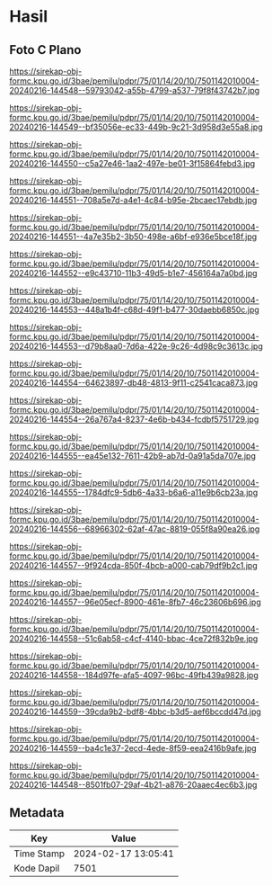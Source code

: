 # Hasil

## Foto C Plano

https://sirekap-obj-formc.kpu.go.id/3bae/pemilu/pdpr/75/01/14/20/10/7501142010004-20240216-144548--59793042-a55b-4799-a537-79f8f43742b7.jpg

https://sirekap-obj-formc.kpu.go.id/3bae/pemilu/pdpr/75/01/14/20/10/7501142010004-20240216-144549--bf35056e-ec33-449b-9c21-3d958d3e55a8.jpg

https://sirekap-obj-formc.kpu.go.id/3bae/pemilu/pdpr/75/01/14/20/10/7501142010004-20240216-144550--c5a27e46-1aa2-497e-be01-3f15864febd3.jpg

https://sirekap-obj-formc.kpu.go.id/3bae/pemilu/pdpr/75/01/14/20/10/7501142010004-20240216-144551--708a5e7d-a4e1-4c84-b95e-2bcaec17ebdb.jpg

https://sirekap-obj-formc.kpu.go.id/3bae/pemilu/pdpr/75/01/14/20/10/7501142010004-20240216-144551--4a7e35b2-3b50-498e-a6bf-e936e5bce18f.jpg

https://sirekap-obj-formc.kpu.go.id/3bae/pemilu/pdpr/75/01/14/20/10/7501142010004-20240216-144552--e9c43710-11b3-49d5-b1e7-456164a7a0bd.jpg

https://sirekap-obj-formc.kpu.go.id/3bae/pemilu/pdpr/75/01/14/20/10/7501142010004-20240216-144553--448a1b4f-c68d-49f1-b477-30daebb6850c.jpg

https://sirekap-obj-formc.kpu.go.id/3bae/pemilu/pdpr/75/01/14/20/10/7501142010004-20240216-144553--d79b8aa0-7d6a-422e-9c26-4d98c9c3613c.jpg

https://sirekap-obj-formc.kpu.go.id/3bae/pemilu/pdpr/75/01/14/20/10/7501142010004-20240216-144554--64623897-db48-4813-9f11-c2541caca873.jpg

https://sirekap-obj-formc.kpu.go.id/3bae/pemilu/pdpr/75/01/14/20/10/7501142010004-20240216-144554--26a767a4-8237-4e6b-b434-fcdbf5751729.jpg

https://sirekap-obj-formc.kpu.go.id/3bae/pemilu/pdpr/75/01/14/20/10/7501142010004-20240216-144555--ea45e132-7611-42b9-ab7d-0a91a5da707e.jpg

https://sirekap-obj-formc.kpu.go.id/3bae/pemilu/pdpr/75/01/14/20/10/7501142010004-20240216-144555--1784dfc9-5db6-4a33-b6a6-a11e9b6cb23a.jpg

https://sirekap-obj-formc.kpu.go.id/3bae/pemilu/pdpr/75/01/14/20/10/7501142010004-20240216-144556--68966302-62af-47ac-8819-055f8a90ea26.jpg

https://sirekap-obj-formc.kpu.go.id/3bae/pemilu/pdpr/75/01/14/20/10/7501142010004-20240216-144557--9f924cda-850f-4bcb-a000-cab79df9b2c1.jpg

https://sirekap-obj-formc.kpu.go.id/3bae/pemilu/pdpr/75/01/14/20/10/7501142010004-20240216-144557--96e05ecf-8900-461e-8fb7-46c23606b696.jpg

https://sirekap-obj-formc.kpu.go.id/3bae/pemilu/pdpr/75/01/14/20/10/7501142010004-20240216-144558--51c6ab58-c4cf-4140-bbac-4ce72f832b9e.jpg

https://sirekap-obj-formc.kpu.go.id/3bae/pemilu/pdpr/75/01/14/20/10/7501142010004-20240216-144558--184d97fe-afa5-4097-96bc-49fb439a9828.jpg

https://sirekap-obj-formc.kpu.go.id/3bae/pemilu/pdpr/75/01/14/20/10/7501142010004-20240216-144559--39cda9b2-bdf8-4bbc-b3d5-aef6bccdd47d.jpg

https://sirekap-obj-formc.kpu.go.id/3bae/pemilu/pdpr/75/01/14/20/10/7501142010004-20240216-144559--ba4c1e37-2ecd-4ede-8f59-eea2416b9afe.jpg

https://sirekap-obj-formc.kpu.go.id/3bae/pemilu/pdpr/75/01/14/20/10/7501142010004-20240216-144548--8501fb07-29af-4b21-a876-20aaec4ec6b3.jpg


## Metadata

| Key        | Value               |
| ---------- | ------------------- |
| Time Stamp | 2024-02-17 13:05:41 |
| Kode Dapil | 7501                |



